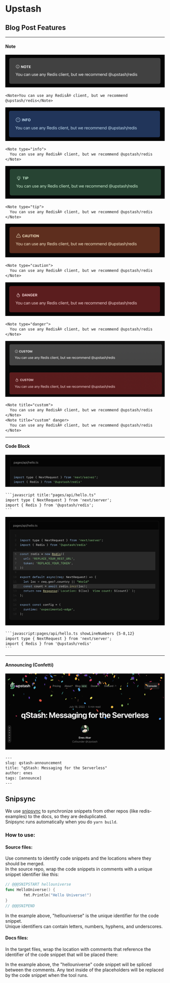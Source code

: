 # Upstash

## Blog Post Features

---

#### Note

![](public/readme/note-default.png)

```mdx
<Note>You can use any RedisÂ® client, but we recommend @upstash/redis</Note>
```

![](public/readme/note-info.png)

```mdx
<Note type="info">
  You can use any RedisÂ® client, but we recommend @upstash/redis
</Note>
```

![](public/readme/note-tip.png)

```mdx
<Note type="tip">
  You can use any RedisÂ® client, but we recommend @upstash/redis
</Note>
```

![](public/readme/note-caution.png)

```mdx
<Note type="caution">
  You can use any RedisÂ® client, but we recommend @upstash/redis
</Note>
```

![](public/readme/note-danger.png)

```mdx
<Note type="danger">
  You can use any RedisÂ® client, but we recommend @upstash/redis
</Note>
```

![](public/readme/note-custom-title.png)

```mdx
<Note title="custom">
  You can use any RedisÂ® client, but we recommend @upstash/redis
</Note>
<Note title="custom" danger>
  You can use any RedisÂ® client, but we recommend @upstash/redis
</Note>
```

---

#### Code Block

![](public/readme/code-title.png)

````mdx
```javascript title:"pages/api/hello.ts"
import type { NextRequest } from 'next/server';
import { Redis } from '@upstash/redis';
```
````

![](public/readme/code-showLineNumber.png)

````mdx
```javascript:pages/api/hello.ts showLineNumbers {5-8,12}
import type { NextRequest } from 'next/server';
import { Redis } from '@upstash/redis'
```
````

---

#### Announcing (Confetti)

![](public/readme/announce.png)

```mdx
---
slug: qstash-announcement
title: "qStash: Messaging for the Serverless"
author: enes
tags: [announce]
---
```

## Snipsync

We use [snipsync](https://github.com/temporalio/snipsync) to synchronize snippets from other repos (like redis-examples) to the docs, so they are deduplicated.  
Snipsync runs automatically when you do `yarn build`.

### How to use:

#### Source files:

Use comments to identify code snippets and the locations where they should be merged.  
In the source repo, wrap the code snippets in comments with a unique snippet identifier like this:

```go
// @@@SNIPSTART hellouniverse
func HelloUniverse() {
        fmt.Println("Hello Universe!")
}
// @@@SNIPEND
```

In the example above, "hellouniverse" is the unique identifier for the code snippet.  
Unique identifiers can contain letters, numbers, hyphens, and underscores.

#### Docs files:

In the target files, wrap the location with comments that reference the identifier of the code snippet that will be placed there:

<!--SNIPSTART hellouniverse-->
<!--SNIPEND-->

In the example above, the "hellouniverse" code snippet will be spliced between the comments. Any text inside of the placeholders will be replaced by the code snippet when the tool runs.